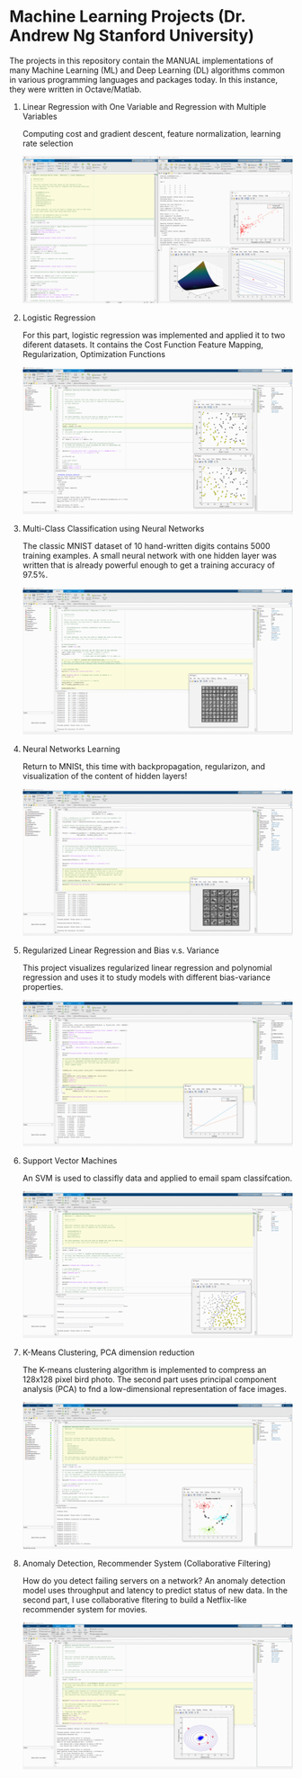 # Machine Learning Projects (Dr. Andrew Ng Stanford University)

The projects in this repository contain the MANUAL implementations of many Machine Learning (ML) and Deep Learning (DL) algorithms common in various programming languages and packages today. In this instance, they were written in Octave/Matlab. 

 1. Linear Regression with One Variable and Regression with Multiple Variables


    Computing cost and gradient descent, feature normalization, learning rate selection
    
    <img src="https://github.com/ChristianHallerX/Stanford_MachineLearning/blob/master/Exercise%201/1.png" alt="1"><br>
    
    
 2. Logistic Regression


    For this part, logistic regression was implemented and applied it to two diferent datasets. It contains the Cost Function Feature Mapping, Regularization, Optimization Functions
    
    <img src="https://github.com/ChristianHallerX/Stanford_MachineLearning/blob/master/Exercise%202/2.png" alt="2"><br>
 
 
 3. Multi-Class Classification using Neural Networks


    The classic MNIST dataset of 10 hand-written digits contains 5000 training examples. A small neural network with one hidden layer was written that is already powerful enough to get a training accuracy of 97.5%.
    
    <img src="https://github.com/ChristianHallerX/Stanford_MachineLearning/blob/master/Exercise%203/3.png" alt="3"><br>
 
 
 4. Neural Networks Learning


    Return to MNISt, this time with backpropagation, regularizon, and visualization of the content of hidden layers!
    
    <img src="https://github.com/ChristianHallerX/Stanford_MachineLearning/blob/master/Exercise%204/4.png" alt="4"><br>


 5. Regularized Linear Regression and Bias v.s. Variance


    This project visualizes regularized linear regression and polynomial regression and uses it to study models with different bias-variance properties.
    
    <img src="https://github.com/ChristianHallerX/Stanford_MachineLearning/blob/master/Exercise%205/5.png" alt="5"><br>
 
 
 6. Support Vector Machines


    An SVM is used to classifly data and applied to email spam classifcation.
    
    <img src="https://github.com/ChristianHallerX/Stanford_MachineLearning/blob/master/Exercise%206/6.png" alt="6"><br>
 
 
 7. K-Means Clustering, PCA dimension reduction


    The K-means clustering algorithm is implemented to compress an 128x128 pixel bird photo. The second part uses principal
component analysis (PCA) to fnd a low-dimensional representation of face images.

    <img src="https://github.com/ChristianHallerX/Stanford_MachineLearning/blob/master/Exercise%207/7.png" alt="7"><br>
    

 8. Anomaly Detection, Recommender System (Collaborative Filtering)


    How do you detect failing servers on a network? An anomaly detection model uses throughput and latency to predict status of new data. In the second part, I use collaborative fltering to build a Netflix-like recommender system for movies.
    
    <img src="https://github.com/ChristianHallerX/Stanford_MachineLearning/blob/master/Exercise%208/8.png" alt="2"><br><br>
